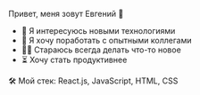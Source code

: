 Привет, меня зовут Евгений 👋
- 👀 Я интересуюсь новыми технологиями
- 💞️ Я хочу поработать с опытными коллегами
- 👨‍🎨 Стараюсь всегда делать что-то новое
- ⏳ Хочу стать продуктивнее

🛠 Мой стек: 
React.js, JavaScript, HTML, CSS
